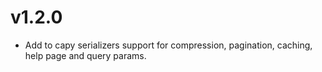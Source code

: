 # v1.2.0

- Add to capy serializers support for compression, pagination, caching, help page and query params.
